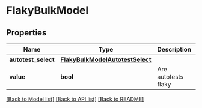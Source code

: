 # FlakyBulkModel


## Properties
Name | Type | Description | Notes
------------ | ------------- | ------------- | -------------
**autotest_select** | [**FlakyBulkModelAutotestSelect**](FlakyBulkModelAutotestSelect.md) |  | 
**value** | **bool** | Are autotests flaky | 

[[Back to Model list]](../README.md#documentation-for-models) [[Back to API list]](../README.md#documentation-for-api-endpoints) [[Back to README]](../README.md)


